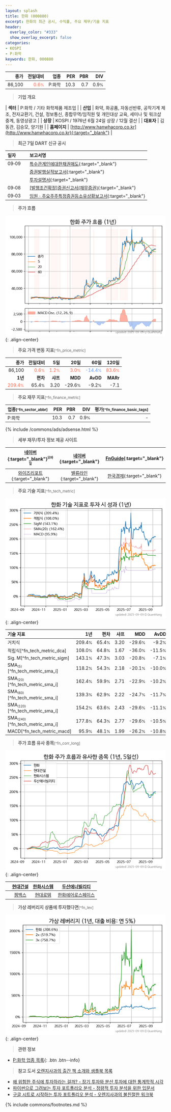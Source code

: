 ```yaml
---
layout: splash
title: 한화 (000880)
excerpt: 한화의 최근 공시, 수익률, 주요 재무/기술 지표
header:
  overlay_color: "#333"
  show_overlay_excerpt: false
categories:
- KOSPI
- P:화학
keywords: 한화, 000880
---
```


| **종가** | **전일대비** | **업종** | **PER** | **PBR** | **DIV** |
| -------: | -----------: | -------: | ------: | ------: | ------: |
| 86,100 | <span style="color: tomato">0.6<small>%</small></span> | P:화학 | 10.3 | 0.7 | 0.9<small>%</small> |

<!-- more -->


> **기업 개요**<a id="company"></a>

| <span style="white-space:nowrap;">**섹터**</span> | P:화학 / 기타 화학제품 제조업 |
| <span style="white-space:nowrap;">**산업**</span> | 화약, 화공품, 자동선반류, 공작기계 제조, 전자교환기, 건설, 정보통신, 종합무역/임직원 및 개인대상 교육, 세미나 및 워크샵 중계, 동영상광고 |
| <span style="white-space:nowrap;">**상장**</span> | KOSPI / 1976년 6월 24일 상장 / 12월 결산 |
| <span style="white-space:nowrap;">**대표자**</span> | 김동관, 김승모, 양기원 |
| <span style="white-space:nowrap;">**홈페이지**</span> | [http://www.hanwhacorp.co.kr](http://www.hanwhacorp.co.kr){:target="_blank"} |


> **최근 7일 DART 신규 공시**<a id="dart"></a>

| **일자** |      | **보고서명** |
| :------- | :--- | :----------- |
| 09&#x2011;09 | | [특수관계인에대한채권매도](https://dart.fss.or.kr/dsaf001/main.do?rcpNo=20250909000255){:target="_blank"} |
|  | | [증권발행실적보고서](https://dart.fss.or.kr/dsaf001/main.do?rcpNo=20250909000253){:target="_blank"} |
|  | | [투자설명서](https://dart.fss.or.kr/dsaf001/main.do?rcpNo=20250909000009){:target="_blank"} |
| 09&#x2011;08 | | [[발행조건확정]증권신고서(채무증권)](https://dart.fss.or.kr/dsaf001/main.do?rcpNo=20250908000335){:target="_blank"} |
| 09&#x2011;03 | | [임원ㆍ주요주주특정증권등소유상황보고서](https://dart.fss.or.kr/dsaf001/main.do?rcpNo=20250903000251){:target="_blank"} |


> **주가 흐름**<a id="price"></a>

![000880](/stock/images/000880.png){: .align-center}


> **주요 가격 변동 지표**<small>[^fn_price_metric]</small>

| **종가** | **전일대비** | **5일** | **20일** | **60일** | **120일** |
| -------: | -----------: | ------: | -------: | -------: | --------: |
| 86,100 | <span style="color: tomato">0.6<small>%</small></span> | <span style="color: tomato">1.2<small>%</small></span> | <span style="color: tomato">3.0<small>%</small></span> | <span style="color: cornflowerblue">-14.4<small>%</small></span> | <span style="color: tomato">83.6<small>%</small></span> |
| **1년** | **편차** | **샤프** | **MDD** | **AvDD** | **MARr** |
| <span style="color: tomato">209.4<small>%</small></span> | 65.4<small>%</small> | 3.20 | -29.6<small>%</small> | -9.2<small>%</small> | -7.1 |


> **주요 재무 지표**<small>[^fn_finance_metric]</small>

| **업종**<small>[^fn_sector_abbr]</small> | **PER** | **PBR** | **DIV** | **평가**<small>[^fn_finance_basic_tags]</small> |
| :--------------------------------------- | ------: | ------: | ------: | ----------------------------------------------: |
| P:화학 | 10.3 | 0.7 | 0.9<small>%</small> | - |



{% include /commons/ads/adsense.html %}

> **세부 재무/투자 정보 제공 사이트**

| [네이버](https://m.stock.naver.com/domestic/stock/000880/finance/summary){:target="_blank"}<sup><small>모바일</small></sup> | [네이버](https://finance.naver.com/item/coinfo.naver?code=000880){:target="_blank"} | [FnGuide](https://comp.fnguide.com/SVO2/ASP/SVD_Invest.asp?gicode=A000880&MenuYn=Y){:target="_blank"} |
| :---: | :---: | :---: |
| [와이즈리포트](https://comp.wisereport.co.kr/company/c1040001.aspx?cmp_cd=000880){:target="_blank"} | [밸류라인](https://www.valueline.co.kr/finance/summary/000880){:target="_blank"} | [한국경제](https://markets.hankyung.com/stock/000880/financial-summary){:target="_blank"} |


> **주요 기술 지표**<small>[^fn_tech_metric]</small>


![000880](/stock/images/000880_tech.png){: .align-center}

| **기술 지표** | **1년** | **편차** | **샤프** | **MDD** | **AvDD** |
| :------------ | ------: | -----------: | -------: | ------: | -------: |
| 거치식 | 209.4<small>%</small> | 65.4<small>%</small> | 3.20 | -29.6<small>%</small> | -9.2<small>%</small> |
| 적립식[^fn_tech_metric_dca] | 108.0<small>%</small> | 64.8<small>%</small> | 1.67 | -36.0<small>%</small> | -11.5<small>%</small> |
| Sig. M[^fn_tech_metric_sigm] | 143.1<small>%</small> | 47.3<small>%</small> | 3.03 | -20.8<small>%</small> | -7.1<small>%</small> |
| SMA<small><sub>(5)</sub></small>[^fn_tech_metric_sma_i] | 118.2<small>%</small> | 54.3<small>%</small> | 2.18 | -20.1<small>%</small> | -10.0<small>%</small> |
| SMA<small><sub>(20)</sub></small>[^fn_tech_metric_sma_i] | 162.4<small>%</small> | 59.9<small>%</small> | 2.71 | -22.9<small>%</small> | -10.2<small>%</small> |
| SMA<small><sub>(60)</sub></small>[^fn_tech_metric_sma_i] | 139.3<small>%</small> | 62.9<small>%</small> | 2.22 | -24.7<small>%</small> | -11.7<small>%</small> |
| SMA<small><sub>(120)</sub></small>[^fn_tech_metric_sma_i] | 154.2<small>%</small> | 63.6<small>%</small> | 2.43 | -29.6<small>%</small> | -11.1<small>%</small> |
| SMA<small><sub>(240)</sub></small>[^fn_tech_metric_sma_i] | 177.8<small>%</small> | 64.3<small>%</small> | 2.77 | -29.6<small>%</small> | -10.5<small>%</small> |
| MACD[^fn_tech_metric_macd] | 95.9<small>%</small> | 48.1<small>%</small> | 1.99 | -26.2<small>%</small> | -10.8<small>%</small> |


> **주가 흐름 유사 종목**<a id="corr"></a><small>[^fn_corr_long]</small>

![000880](/stock/images/000880_corr.png){: .align-center}

|       | [현대건설](/000720/) | [한화시스템](/272210/) | [두산에너빌리티](/034020/) |
| :---: | :------------------------------------: | :------------------------------------: | :------------------------------------: |
|       | [젬백스](/082270/) | [현대로템](/064350/) | [한화에어로스페이스](/012450/) |


> **가상 레버리지 상품에 투자했다면**<a id="2x"></a><small>[^fn_lev]</small>

![000880](/stock/images/000880_2x.png){: .align-center}


> **관련 정보**

- [P:화학 업종 목록](/stats/sector/kospi_업종_화학_종목/){: .btn .btn--info}

> **참고 도서** [오렌지사과의 출간 책 소개와 샘플북 목록](https://kongdori.tistory.com/691)

- [왜 위험한 주식에 투자하라는 걸까? - 장기 투자와 분산 투자에 대한 통계학적 시각](https://kongdori.tistory.com/421)
- [파이썬으로 그려보는 투자 포트폴리오 분석  - 정량적 투자 분석을 위한 입문서](https://kongdori.tistory.com/643)
- [구글 시트로 시작하는 투자 포트폴리오 분석 - 오렌지사과의 불친절한 워크북](https://kongdori.tistory.com/449)


{% include commons/footnotes.md %}